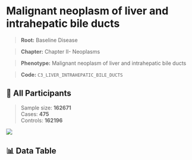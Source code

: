 # Malignant neoplasm of liver and intrahepatic bile ducts

> **Root:** Baseline Disease  

> **Chapter:** Chapter II- Neoplasms  

> **Phenotype:** Malignant neoplasm of liver and intrahepatic bile ducts  

> **Code:** `C3_LIVER_INTRAHEPATIC_BILE_DUCTS`

## 🧪 All Participants  
> Sample size: **162671**  
> Cases: **475**  
> Controls: **162196**
<img src="/Sensitive/Figures/ALL/Incidence/C3_LIVER_INTRAHEPATIC_BILE_DUCTS.png"/>

## 📊 Data Table
<CsvTableMRF src="/Sensitive/Data/ALL/Incidence/COX_C3_LIVER_INTRAHEPATIC_BILE_DUCTS.csv"/>

